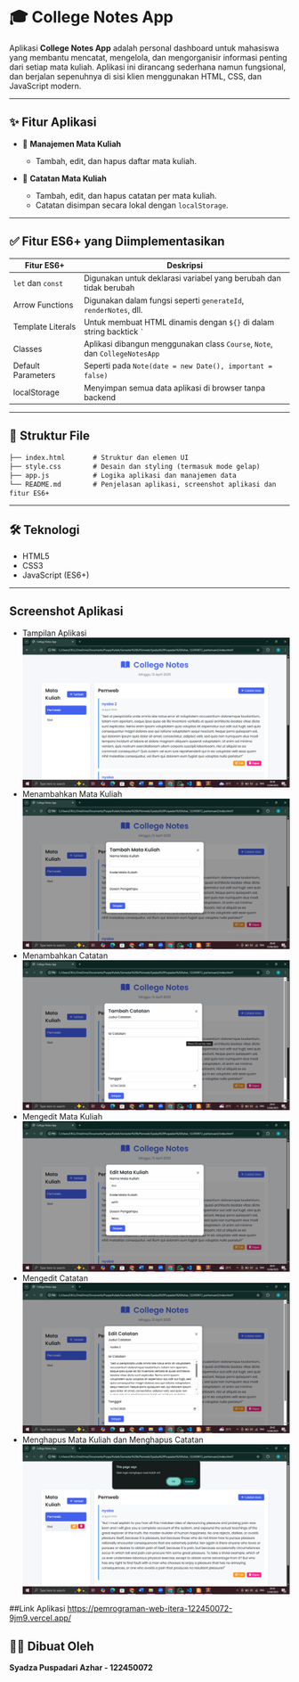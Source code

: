 # 🎓 College Notes App

Aplikasi **College Notes App** adalah personal dashboard untuk mahasiswa yang membantu mencatat, mengelola, dan mengorganisir informasi penting dari setiap mata kuliah. Aplikasi ini dirancang sederhana namun fungsional, dan berjalan sepenuhnya di sisi klien menggunakan HTML, CSS, dan JavaScript modern.

---

## ✨ Fitur Aplikasi

- 📘 **Manajemen Mata Kuliah**
  - Tambah, edit, dan hapus daftar mata kuliah.
  
- 📝 **Catatan Mata Kuliah**
  - Tambah, edit, dan hapus catatan per mata kuliah.
  - Catatan disimpan secara lokal dengan `localStorage`.

---

## ✅ Fitur ES6+ yang Diimplementasikan

| Fitur ES6+        | Deskripsi                                                                   |
|-------------------|-----------------------------------------------------------------------------|
| `let` dan `const` | Digunakan untuk deklarasi variabel yang berubah dan tidak berubah           |
| Arrow Functions   | Digunakan dalam fungsi seperti `generateId`, `renderNotes`, dll.            |
| Template Literals | Untuk membuat HTML dinamis dengan `${}` di dalam string backtick `` ` ``    |
| Classes           | Aplikasi dibangun menggunakan class `Course`, `Note`, dan `CollegeNotesApp` |
| Default Parameters| Seperti pada `Note(date = new Date(), important = false)`                   |
| localStorage      | Menyimpan semua data aplikasi di browser tanpa backend                      |

---

## 📁 Struktur File

```
├── index.html       # Struktur dan elemen UI
├── style.css        # Desain dan styling (termasuk mode gelap)
├── app.js           # Logika aplikasi dan manajemen data
└── README.md        # Penjelasan aplikasi, screenshot aplikasi dan fitur ES6+
```

---

## 🛠 Teknologi
- HTML5
- CSS3
- JavaScript (ES6+)

---

## Screenshot Aplikasi
- Tampilan Aplikasi
![Tampilan Aplikasi](assets/Tampilan.png)
- Menambahkan Mata Kuliah
![Tambah Mata Kuliah](assets/Tambah_Matkul.png)
- Menambahkan Catatan
![Tambah Catatan](assets/Tambah_Catatan.png)
- Mengedit Mata Kuliah
![Edit Mata Kuliah](assets/Edit_Matkul.png)
- Mengedit Catatan
![Edit Catatan](assets/Edit_Catatan.png)
- Menghapus Mata Kuliah dan Menghapus Catatan
![Hapus Mata Kuliah dan Catatan](assets/Hapus_MK_dan_Cttan.png)

##Link Aplikasi
https://pemrograman-web-itera-122450072-9jm9.vercel.app/

## 👩‍💻 Dibuat Oleh
**Syadza Puspadari Azhar - 122450072**
